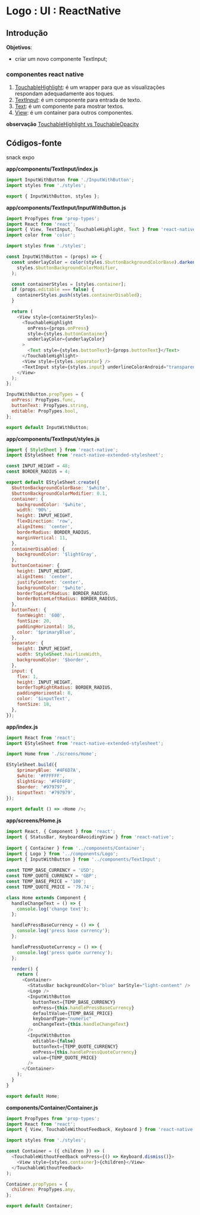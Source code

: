 

# [](#header-1) Logo : UI : ReactNative


## [](#header-2) Introdução

**Objetivos**:
- criar um novo componente TextInput;

### [](#header-3) componentes react native

1. [TouchableHighlight](https://facebook.github.io/react-native/docs/touchablehighlight.html): é um wrapper para que as visualizações respondam adequadamente aos toques.
2. [TextInput](https://facebook.github.io/react-native/docs/textinput.html): é um componente para entrada de texto.
3. [Text](https://facebook.github.io/react-native/docs/text.html): é um componente para mostrar textos.
4. [View](https://facebook.github.io/react-native/docs/view.html): é um container para outros componentes.

**observação**
[TouchableHighlight vs TouchableOpacity](https://facebook.github.io/react-native/docs/handling-touches.html#touchables)


## [](#header-2) Códigos-fonte

snack expo

**app/components/TextInput/index.js**
```javascript
import InputWithButton from './InputWithButton';
import styles from './styles';

export { InputWithButton, styles };
```

**app/components/TextInput/InputWithButton.js**
```javascript
import PropTypes from 'prop-types';
import React from 'react';
import { View, TextInput, TouchableHighlight, Text } from 'react-native';
import color from 'color';

import styles from './styles';

const InputWithButton = (props) => {
  const underlayColor = color(styles.$buttonBackgroundColorBase).darken(
    styles.$buttonBackgroundColorModifier,
  );

  const containerStyles = [styles.container];
  if (props.editable === false) {
    containerStyles.push(styles.containerDisabled);
  }

  return (
    <View style={containerStyles}>
      <TouchableHighlight
        onPress={props.onPress}
        style={styles.buttonContainer}
        underlayColor={underlayColor}
      >
        <Text style={styles.buttonText}>{props.buttonText}</Text>
      </TouchableHighlight>
      <View style={styles.separator} />
      <TextInput style={styles.input} underlineColorAndroid="transparent" {...props} />
    </View>
  );
};

InputWithButton.propTypes = {
  onPress: PropTypes.func,
  buttonText: PropTypes.string,
  editable: PropTypes.bool,
};

export default InputWithButton;
```


**app/components/TextInput/styles.js**
```javascript
import { StyleSheet } from 'react-native';
import EStyleSheet from 'react-native-extended-stylesheet';

const INPUT_HEIGHT = 48;
const BORDER_RADIUS = 4;

export default EStyleSheet.create({
  $buttonBackgroundColorBase: '$white',
  $buttonBackgroundColorModifier: 0.1,
  container: {
    backgroundColor: '$white',
    width: '90%',
    height: INPUT_HEIGHT,
    flexDirection: 'row',
    alignItems: 'center',
    borderRadius: BORDER_RADIUS,
    marginVertical: 11,
  },
  containerDisabled: {
    backgroundColor: '$lightGray',
  },
  buttonContainer: {
    height: INPUT_HEIGHT,
    alignItems: 'center',
    justifyContent: 'center',
    backgroundColor: '$white',
    borderTopLeftRadius: BORDER_RADIUS,
    borderBottomLeftRadius: BORDER_RADIUS,
  },
  buttonText: {
    fontWeight: '600',
    fontSize: 20,
    paddingHorizontal: 16,
    color: '$primaryBlue',
  },
  separator: {
    height: INPUT_HEIGHT,
    width: StyleSheet.hairlineWidth,
    backgroundColor: '$border',
  },
  input: {
    flex: 1,
    height: INPUT_HEIGHT,
    borderTopRightRadius: BORDER_RADIUS,
    paddingHorizontal: 8,
    color: '$inputText',
    fontSize: 18,
  },
});
```

**app/index.js**
```javascript
import React from 'react';
import EStyleSheet from 'react-native-extended-stylesheet';

import Home from './screens/Home';

EStyleSheet.build({
    $primaryBlue: '#4F6D7A',
    $white: '#FFFFFF',
    $lightGray: '#F0F0F0',
    $border: '#979797',
    $inputText: '#797979',
});
 
export default () => <Home />;
```

**app/screens/Home.js**
```javascript
import React, { Component } from 'react';
import { StatusBar, KeyboardAvoidingView } from 'react-native';
 
import { Container } from '../components/Container';
import { Logo } from '../components/Logo';
import { InputWithButton } from '../components/TextInput';
 
const TEMP_BASE_CURRENCY = 'USD';
const TEMP_QUOTE_CURRENCY = 'GBP';
const TEMP_BASE_PRICE = '100';
const TEMP_QUOTE_PRICE = '79.74';

class Home extends Component {
  handleChangeText = () => {
    console.log('change text');
  };

  handlePressBaseCurrency = () => {
    console.log('press base currency');
  };

  handlePressQuoteCurrency = () => {
    console.log('press quote currency');
  };

  render() {
    return (
      <Container>
        <StatusBar backgroundColor="blue" barStyle="light-content" />
        <Logo />
        <InputWithButton
          buttonText={TEMP_BASE_CURRENCY}
          onPress={this.handlePressBaseCurrency}
          defaultValue={TEMP_BASE_PRICE}
          keyboardType="numeric"
          onChangeText={this.handleChangeText}
        />
        <InputWithButton
          editable={false}
          buttonText={TEMP_QUOTE_CURRENCY}
          onPress={this.handlePressQuoteCurrency}
          value={TEMP_QUOTE_PRICE}
        />
      </Container>
    );
  }
}

export default Home;
```

**components/Container/Container.js**
```javascript
import PropTypes from 'prop-types';
import React from 'react';
import { View, TouchableWithoutFeedback, Keyboard } from 'react-native';

import styles from './styles';

const Container = ({ children }) => (
  <TouchableWithoutFeedback onPress={() => Keyboard.dismiss()}>
    <View style={styles.container}>{children}</View>
  </TouchableWithoutFeedback>
);

Container.propTypes = {
  children: PropTypes.any,
};

export default Container;
```